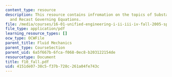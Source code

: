 ```yaml
---
content_type: resource
description: This resource contains infromation on the topics of Substantial Derivative
  and Recast Governing Equations.
file: /media/courses/16-01-unified-engineering-i-ii-iii-iv-fall-2005-spring-2006/4151de0738c5f37b728c261a04fe743c_f10_fall.pdf
file_type: application/pdf
learning_resource_types: []
ocw_type: OCWFile
parent_title: Fluid Mechanics
parent_type: CourseSection
parent_uid: 6a5f667b-6fca-f068-0ec8-b203122154de
resourcetype: Document
title: f10_fall.pdf
uid: 4151de07-38c5-f37b-728c-261a04fe743c
---
```

